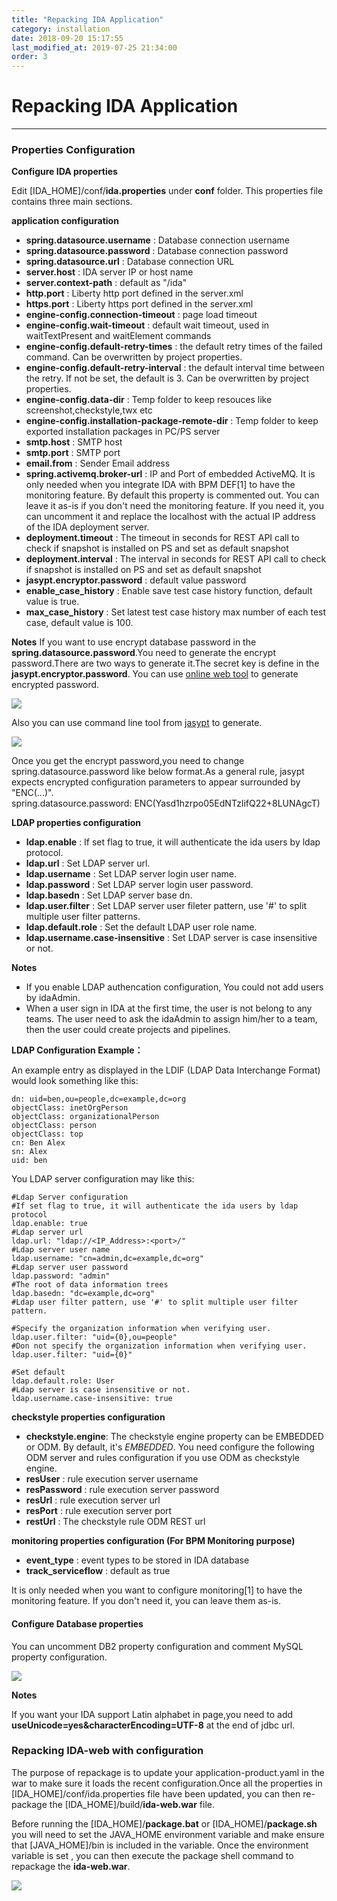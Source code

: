 ```yaml
---
title: "Repacking IDA Application"
category: installation
date: 2018-09-20 15:17:55
last_modified_at: 2019-07-25 21:34:00
order: 3
---
```


# Repacking IDA Application
***
### Properties Configuration


**Configure IDA properties** 
 
Edit [IDA_HOME]/conf/**ida.properties** under **conf** folder. This properties file contains three main sections.

**application configuration**
   
*  **spring.datasource.username** : Database connection username  
*  **spring.datasource.password** : Database connection password  
*  **spring.datasource.url** : Database connection URL
*  **server.host** :  IDA server IP or host name
*  **server.context-path** : default as  "/ida"  
*  **http.port** : Liberty http port defined in the server.xml
*  **https.port** : Liberty https port defined in the server.xml
*  **engine-config.connection-timeout** :  page load timeout
*  **engine-config.wait-timeout** :  default wait timeout, used in waitTextPresent and waitElement commands    
*  **engine-config.default-retry-times** :  the default retry times of the failed command. Can be overwritten by project properties.
*  **engine-config.default-retry-interval** : the default interval time between the retry. If not be set, the default is 3. Can be overwritten by project properties.    
*  **engine-config.data-dir** :  Temp folder to keep resouces like screenshot,checkstyle,twx etc 
*  **engine-config.installation-package-remote-dir** :  Temp folder to keep exported installation packages in PC/PS server
*  **smtp.host** : SMTP host    
*  **smtp.port** : SMTP port    
*  **email.from** : Sender Email address 
*  **spring.activemq.broker-url** : IP and Port of embedded ActiveMQ. It is only needed when you integrate IDA with BPM DEF[1] to have the monitoring feature. By default this property is commented out. You can leave it as-is if you don't need the monitoring feature. If you need it, you can uncomment it and replace the localhost with the actual IP address of the IDA deployment server.
*  **deployment.timeout** : The timeout in seconds for REST API call to check if snapshot is installed on PS and set as default snapshot
*  **deployment.interval** : The interval in seconds for REST API call to check if snapshot is installed on PS and set as default snapshot
*  **jasypt.encryptor.password** : default value password  
*  **enable_case_history** : Enable save test case history function, default value is true.  
*  **max_case_history** : Set latest test case history max number of each test case, default value is 100.    


**Notes** 
If you want to use encrypt database password in the **spring.datasource.password**.You need to generate the encrypt password.There are two ways to generate it.The secret key is define in the **jasypt.encryptor.password**.
You can use [online web tool](https://www.devglan.com/online-tools/jasypt-online-encryption-decryption) to generate encrypted password.    

![][onlineencrypt]

[onlineencrypt]: ../images/install/online.png

Also you can use command line tool from [jasypt](http://www.jasypt.org/download.html) to generate.


![][offlineencrypt]

[offlineencrypt]: ../images/install/offline.png

Once you get the encrypt password,you need to change spring.datasource.password like below format.As a general rule, jasypt expects encrypted configuration parameters to appear surrounded by "ENC(...)".    
spring.datasource.password: ENC(Yasd1hzrpo05EdNTzlifQ22+8LUNAgcT)   


**LDAP properties configuration**

*  **ldap.enable** : If set flag to true, it will authenticate the ida users by ldap protocol.    
*  **ldap.url** : Set LDAP server url.    
*  **ldap.username** : Set LDAP server login user name.    
*  **ldap.password** : Set LDAP server login user password.    
*  **ldap.basedn** : Set LDAP server base dn.    
*  **ldap.user.filter** : Set LDAP server user fileter pattern, use '#' to split multiple user filter patterns.   
*  **ldap.default.role** : Set the default LDAP user role name.  
*  **ldap.username.case-insensitive** : Set LDAP server is case insensitive or not.

**Notes** 

- If you enable LDAP authencation configuration, You could not add users by idaAdmin.    
- When a user sign in IDA at the first time, the user is not belong to any teams. The user need to ask the idaAdmin to assign him/her to a team, then the user could create projects and pipelines.  


**LDAP Configuration Example：**

An example entry as displayed in the LDIF (LDAP Data Interchange Format) would look something like this:

```
dn: uid=ben,ou=people,dc=example,dc=org
objectClass: inetOrgPerson
objectClass: organizationalPerson
objectClass: person
objectClass: top
cn: Ben Alex
sn: Alex
uid: ben
```
You LDAP server configuration may like this:

```
#Ldap Server configuration
#If set flag to true, it will authenticate the ida users by ldap protocol
ldap.enable: true
#Ldap server url
ldap.url: "ldap://<IP_Address>:<port>/"
#Ldap server user name
ldap.username: "cn=admin,dc=example,dc=org"   
#Ldap server user password
ldap.password: "admin"
#The root of data information trees
ldap.basedn: "dc=example,dc=org"
#Ldap user filter pattern, use '#' to split multiple user filter pattern.

#Specify the organization information when verifying user.
ldap.user.filter: "uid={0},ou=people"
#Don not specify the organization information when verifying user.
ldap.user.filter: "uid={0}"

#Set default 
ldap.default.role: User
#Ldap server is case insensitive or not.
ldap.username.case-insensitive: true
```

 
**checkstyle properties configuration**

*  **checkstyle.engine**: The checkstyle engine property can be EMBEDDED or ODM. By default, it's *EMBEDDED*. You need configure the following ODM server and rules configuration if you use ODM as checkstyle engine.
*  **resUser** : rule execution server username  
*  **resPassword** : rule execution server password  
*  **resUrl** : rule execution server url  
*  **resPort** : rule execution server port 
*  **restUrl** : The checkstyle rule ODM REST url

**monitoring properties configuration (For BPM Monitoring purpose)**
	
*  **event_type** : event types to be stored in IDA database  
*  **track_serviceflow** : default as true  

It is only needed when you want to configure monitoring[1] to have the monitoring feature. If you don't need it, you can leave them as-is.

#### Configure Database properties
You can uncomment DB2 property configuration and comment MySQL property configuration.

![][db2config]

[db2config]: ../images/install/db2configuration.png

**Notes**   

If you want your IDA support Latin alphabet in page,you need to add **useUnicode=yes&characterEncoding=UTF-8** at the end of jdbc url.

### Repacking IDA-web with configuration

The purpose of repackage  is to update your application-product.yaml in the war to make sure it loads the recent configuration.Once all the properties in [IDA_HOME]/conf/ida.properties file have been updated, you can then re-package the [IDA_HOME]/build/**ida-web.war** file.  

Before running the [IDA_HOME]/**package.bat** or [IDA_HOME]/**package.sh** you will need to set the JAVA_HOME environment variable and make ensure that [JAVA_HOME]/bin is included in the variable.  Once the environment variable is set , you can then execute the package shell command to repackage the **ida-web.war**.

![][package]

[package]: ../images/install/package.png
